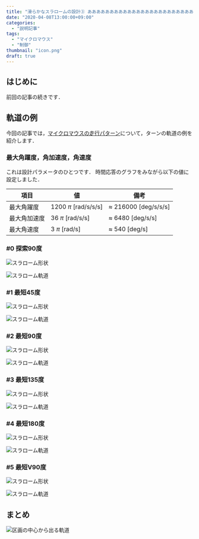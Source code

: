 ```yaml
---
title: "滑らかなスラロームの設計③ あああああああああああああああああああああああああああああああああああああああああああああああああああああああああああああああああああああああああああああああああああああああああああああああああああああああああ"
date: "2020-04-08T13:00:00+09:00"
categories:
  - "説明記事"
tags:
  - "マイクロマウス"
  - "制御"
thumbnail: "icon.png"
draft: true
---
```


## はじめに

前回の記事の続きです．

<!--more-->

## 軌道の例

今回の記事では，[マイクロマウスの走行パターン](/posts/2017-09-03-pattern-of-turn/)について，ターンの軌道の例を紹介します．

### 最大角躍度，角加速度，角速度

これは設計パラメータのひとつです．
時間応答のグラフをみながら以下の値に設定しました．

| 項目         | 値                     | 備考                         |
| ------------ | ---------------------- | ---------------------------- |
| 最大角躍度   | 1200 $\pi$ [rad/s/s/s] | $\approx$ 216000 [deg/s/s/s] |
| 最大角加速度 | 36 $\pi$ [rad/s/s]     | $\approx$ 6480 [deg/s/s]     |
| 最大角速度   | 3 $\pi$ [rad/s]        | $\approx$ 540 [deg/s]        |

### #0 探索90度

![スラローム形状](shape/shape_0_xy.svg)

![スラローム軌道](shape/shape_0_t.svg)

### #1 最短45度

![スラローム形状](shape/shape_1_xy.svg)

![スラローム軌道](shape/shape_1_t.svg)

### #2 最短90度

![スラローム形状](shape/shape_2_xy.svg)

![スラローム軌道](shape/shape_2_t.svg)

### #3 最短135度

![スラローム形状](shape/shape_3_xy.svg)

![スラローム軌道](shape/shape_3_t.svg)

### #4 最短180度

![スラローム形状](shape/shape_4_xy.svg)

![スラローム軌道](shape/shape_4_t.svg)

### #5 最短V90度

![スラローム形状](shape/shape_5_xy.svg)

![スラローム軌道](shape/shape_5_t.svg)

## まとめ

![区画の中心から出る軌道](shape_1_stack.svg)

<script type="text/x-mathjax-config">
    MathJax.Hub.Config({tex2jax: {inlineMath: [['$','$'], ['\\(','\\)']]}});
</script>
